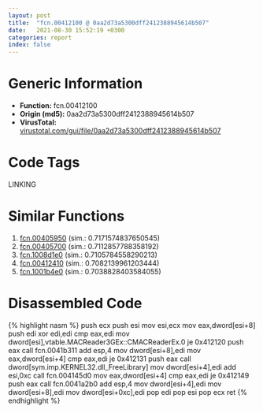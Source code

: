 ```yaml
---
layout: post
title:  "fcn.00412100 @ 0aa2d73a5300dff2412388945614b507"
date:   2021-08-30 15:52:19 +0300
categories: report
index: false
---
```


# Generic Information
- **Function:** fcn.00412100
- **Origin (md5):** 0aa2d73a5300dff2412388945614b507
- **VirusTotal:** [virustotal.com/gui/file/0aa2d73a5300dff2412388945614b507][virustotal_ref]

# Code Tags
<span class="tag" id="LINKING">LINKING</span>


# Similar Functions

1. [fcn.00405950][similar_1_ref] (sim.: 0.7171574837650545)
2. [fcn.00405700][similar_2_ref] (sim.: 0.7112857788358192)
3. [fcn.1008d1e0][similar_3_ref] (sim.: 0.7105784558290213)
4. [fcn.00412410][similar_4_ref] (sim.: 0.7082139961203444)
5. [fcn.1001b4e0][similar_5_ref] (sim.: 0.7038828403584055)


# Disassembled Code

{% highlight nasm %}
push ecx
push esi
mov esi,ecx
mov eax,dword[esi+8]
push edi
xor edi,edi
cmp eax,edi
mov dword[esi],vtable.MACReader3GEx::CMACReaderEx.0
je 0x412120
push eax
call fcn.0041b311
add esp,4
mov dword[esi+8],edi
mov eax,dword[esi+4]
cmp eax,edi
je 0x412131
push eax
call dword[sym.imp.KERNEL32.dll_FreeLibrary]
mov dword[esi+4],edi
add esi,0xc
call fcn.004145d0
mov eax,dword[esi+4]
cmp eax,edi
je 0x412149
push eax
call fcn.0041a2b0
add esp,4
mov dword[esi+4],edi
mov dword[esi+8],edi
mov dword[esi+0xc],edi
pop edi
pop esi
pop ecx
ret 
{% endhighlight %}


[similar_1_ref]: /report/fcn.00405950@d59f9c4f445b9f980173dec064f55091
[similar_2_ref]: /report/fcn.00405700@d59f9c4f445b9f980173dec064f55091
[similar_3_ref]: /report/fcn.1008d1e0@8761fe5e7bef67f1579f600248f8f0cc
[similar_4_ref]: /report/fcn.00412410@0aa2d73a5300dff2412388945614b507
[similar_5_ref]: /report/fcn.1001b4e0@a7a698c732cb880967bd1318dc083d69
[virustotal_ref]: https://www.virustotal.com/gui/file/0aa2d73a5300dff2412388945614b507